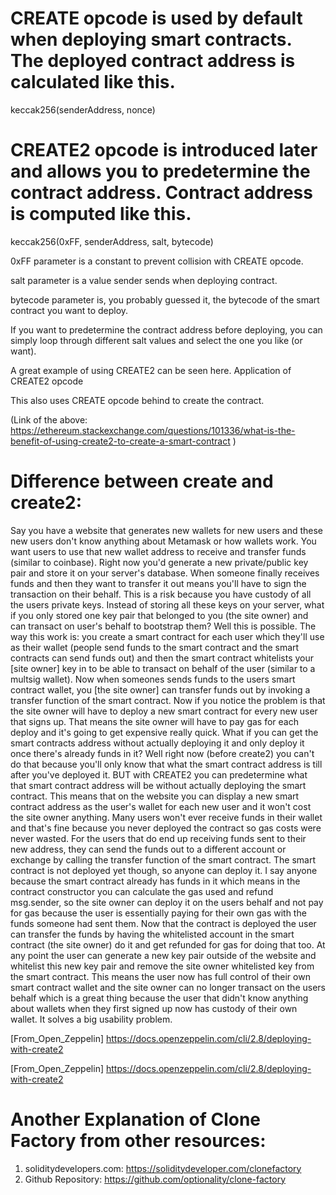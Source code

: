 # CREATE opcode is used by default when deploying smart contracts. The deployed contract address is calculated like this. 

keccak256(senderAddress, nonce) 
 

# CREATE2 opcode is introduced later and allows you to predetermine the contract address. Contract address is computed like this. 

keccak256(0xFF, senderAddress, salt, bytecode) 
 

0xFF parameter is a constant to prevent collision with CREATE opcode. 

salt parameter is a value sender sends when deploying contract. 

bytecode parameter is, you probably guessed it, the bytecode of the smart contract you want to deploy. 

If you want to predetermine the contract address before deploying, you can simply loop through different salt values and select the one you like (or want). 

A great example of using CREATE2 can be seen here. Application of CREATE2 opcode

This also uses CREATE opcode behind to create the contract. 

(Link of the above: https://ethereum.stackexchange.com/questions/101336/what-is-the-benefit-of-using-create2-to-create-a-smart-contract ) 

 

 

 

# Difference between create and create2: 

Say you have a website that generates new wallets for new users and these new users don't know anything about Metamask or how wallets work. You want users to use that new wallet address to receive and transfer funds (similar to coinbase). Right now you'd generate a new private/public key pair and store it on your server's database. When someone finally receives funds and then they want to transfer it out means you'll have to sign the transaction on their behalf. This is a risk because you have custody of all the users private keys. Instead of storing all these keys on your server, what if you only stored one key pair that belonged to you (the site owner) and can transact on user's behalf to bootstrap them? Well this is possible. The way this work is: you create a smart contract for each user which they'll use as their wallet (people send funds to the smart contract and the smart contracts can send funds out) and then the smart contract whitelists your [site owner] key in to be able to transact on behalf of the user (similar to a multsig wallet). Now when someones sends funds to the users smart contract wallet, you [the site owner] can transfer funds out by invoking a transfer function of the smart contract. Now if you notice the problem is that the site owner will have to deploy a new smart contract for every new user that signs up. That means the site owner will have to pay gas for each deploy and it's going to get expensive really quick. What if you can get the smart contracts address without actually deploying it and only deploy it once there's already funds in it? Well right now (before create2) you can't do that because you'll only know that what the smart contract address is till after you've deployed it. BUT with CREATE2 you can predetermine what that smart contract address will be without actually deploying the smart contract. This means that on the website you can display a new smart contract address as the user's wallet for each new user and it won't cost the site owner anything. Many users won't ever receive funds in their wallet and that's fine because you never deployed the contract so gas costs were never wasted. For the users that do end up receiving funds sent to their new address, they can send the funds out to a different account or exchange by calling the transfer function of the smart contract. The smart contract is not deployed yet though, so anyone can deploy it. I say anyone because the smart contract already has funds in it which means in the contract constructor you can calculate the gas used and refund msg.sender, so the site owner can deploy it on the users behalf and not pay for gas because the user is essentially paying for their own gas with the funds someone had sent them. Now that the contract is deployed the user can transfer the funds by having the whitelisted account in the smart contract (the site owner) do it and get refunded for gas for doing that too. At any point the user can generate a new key pair outside of the website and whitelist this new key pair and remove the site owner whitelisted key from the smart contract. This means the user now has full control of their own smart contract wallet and the site owner can no longer transact on the users behalf which is a great thing because the user that didn't know anything about wallets when they first signed up now has custody of their own wallet. It solves a big usability problem. 

[From_Open_Zeppelin] https://docs.openzeppelin.com/cli/2.8/deploying-with-create2 

[From_Open_Zeppelin] https://docs.openzeppelin.com/cli/2.8/deploying-with-create2 



# Another Explanation of Clone Factory from other resources:
1. soliditydevelopers.com: https://soliditydeveloper.com/clonefactory
2. Github Repository: https://github.com/optionality/clone-factory
 
